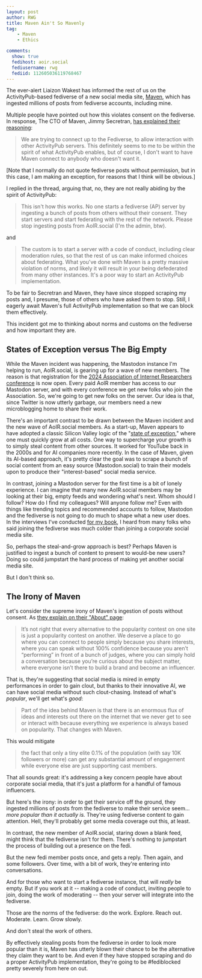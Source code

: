 ```yaml
---
layout: post
author: RWG
title: Maven Ain't So Mavenly
tag:
    - Maven
    - Ethics

comments: 
  show: true
  fedihost: aoir.social
  fediusername: rwg
  fediid: 112605036119768467
---
```

The ever-alert Liaizon Wakest has informed the rest of us on the ActivityPub-based fediverse of a new social media site, [Maven](https://www.heymaven.com), which has ingested millions of posts from fediverse accounts, including mine.

Multiple people have pointed out how this violates consent on the fediverse. In response, The CTO of Maven, Jimmy Secretran, [has explained their reasoning](https://mastodon.social/@jsecretan/112604200409755575):

> We are trying to connect up to the Fediverse, to allow interaction with other ActivityPub servers.  This definitely seems to me to be within the spirit of what ActivityPub enables, but of course, I don't want to have Maven connect to anybody who doesn't want it.

[Note that I normally do not quote fediverse posts without permission, but in this case, I am making an exception, for reasons that I think will be obvious.]

I replied in the thread, arguing that, no, they are not really abiding by the spirit of ActivityPub:

> This isn't how this works. No one starts a fediverse (AP) server by ingesting a bunch of posts from others without their consent. They start servers and start federating with the rest of the network.
Please stop ingesting posts from AoIR.social (I'm the admin, btw).

and

> The custom is to start a server with a code of conduct, including clear moderation rules, so that the rest of us can make informed choices about federating. What you've done with Maven is a pretty massive violation of norms, and likely it will result in your being defederated from many other instances. It's a poor way to start an ActivityPub implementation.

To be fair to Secretran and Maven, they have since stopped scraping my posts and, I presume, those of others who have asked them to stop. Still, I eagerly await Maven's full ActivityPub implementation so that we can block them effectively.

This incident got me to thinking about norms and customs on the fediverse and how important they are.

<!-- more -->

## States of Exception versus The Big Empty
While the Maven incident was happening, the Mastodon instance I'm helping to run, AoIR.social, is gearing up for a wave of new members. The reason is that registration for the [2024 Association of Internet Researchers conference](https://aoir.org/aoir2024/) is now open. Every paid AoIR member has access to our Mastodon server, and with every conference we get new folks who join the Association. So, we're going to get new folks on the server. Our idea is that, since Twitter is now utterly garbage, our members need a new microblogging home to share their work.

There's an important contrast to be drawn between the Maven incident and the new wave of AoIR.social members. As a start-up, Maven appears to have adopted a classic Silicon Valley logic of the "[state of exception](https://firstmonday.org/ojs/index.php/fm/article/view/2799)," where one must quickly grow at all costs. One way to supercharge your growth is to simply steal content from other sources. It worked for YouTube back in the 2000s and for AI companies more recently. In the case of Maven, given its AI-based approach, it's pretty clear the goal was to scrape a bunch of social content from an easy source (Mastodon.social) to train their models upon to produce their "interest-based" social media service.

In contrast, joining a Mastodon server for the first time is a bit of lonely experience. I can imagine that many new AoIR.social members may be looking at their big, empty feeds and wondering what's next. Whom should I follow? How do I find my colleagues? Will anyone follow me? Even with things like trending topics and recommended accounts to follow, Mastodon and the fediverse is not going to do much to shape what a new user does. In the interviews I've conducted [for my book](/2024/02/11/Move-Slowy-Preview.html), I heard from many folks who said joining the fediverse was much colder than joining a corporate social media site.

So, perhaps the steal-and-grow approach is best? Perhaps Maven is justified to ingest a bunch of content to present to would-be new users? Doing so could jumpstart the hard process of making yet another social media site.

But I don't think so.

## The Irony of Maven

Let's consider the supreme irony of Maven's ingestion of posts without consent. As [they explain on their "About" page](https://www.heymaven.com/about):

> It’s not right that every alternative to the popularity contest on one site is just a popularity contest on another.  We deserve a place to go where you can connect to people simply because you share interests, where you can speak without 100% confidence because you aren’t “performing” in front of a bunch of judges, where you can simply hold a conversation because you’re curious about the subject matter, where everyone isn’t there to build a brand and become an influencer.

That is, they're suggesting that social media is mired in empty performances in order to gain clout, but thanks to their innovative AI, we can have social media without such clout-chasing. Instead of what's _popular_, we'll get what's _good_:

> Part of the idea behind Maven is that there is an enormous flux of ideas and interests out there on the internet that we never get to see or interact with because everything we experience is always based on popularity.  That changes with Maven.

This would mitigate

> the fact that only a tiny elite 0.1% of the population (with say 10K followers or more) can get any substantial amount of engagement while everyone else are just supporting cast members.

That all sounds great: it's addressing a key concern people have about corporate social media, that it's just a platform for a handful of famous influencers.

But here's the irony: in order to get their service off the ground, they ingested millions of posts from the fediverse to make their service seem... _more popular than it actually is._ They're using fediverse content to gain attention. Hell, they'll probably get some media coverage out this, at least.

In contrast, the new member of AoIR.social, staring down a blank feed, might think that the fediverse isn't for them. There's nothing to jumpstart the process of building out a presence on the fedi.

But the new fedi member posts once, and gets a reply. Then again, and some followers. Over time, with a bit of work, they're entering into conversations.

And for those who want to start a fediverse instance, that will _really_ be empty. But if you work at it -- making a code of conduct, inviting people to join, doing the work of moderating -- then your server will integrate into the fediverse.

Those are the norms of the fediverse: do the work. Explore. Reach out. Moderate. Learn. Grow slowly.

And don't steal the work of others.

By effectively stealing posts from the fediverse in order to look more popular than it is, Maven has utterly blown their chance to be the alternative they claim they want to be. And even if they have stopped scraping and do a proper ActivityPub implementation, they're going to be #fediblocked pretty severely from here on out.
